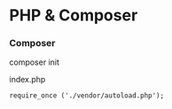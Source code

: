 # PHP & Composer

### Composer
composer init

index.php
```
require_once ('./vendor/autoload.php');

```